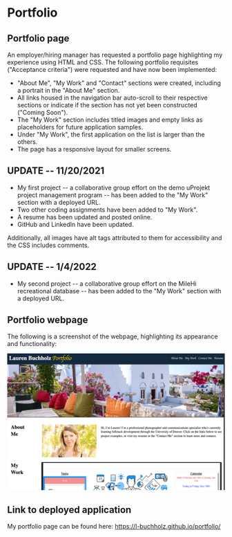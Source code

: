 # Portfolio

## Portfolio page

An employer/hiring manager has requested a portfolio page highlighting my experience using HTML and CSS. The following portfolio requisites ("Acceptance criteria") were requested and have now been implemented:

- "About Me", "My Work" and "Contact" sections were created, including a portrait in the "About Me" section.
- All links housed in the navigation bar auto-scroll to their respective sections or indicate if the section has not yet been constructed ("Coming Soon").
- The "My Work" section includes titled images and empty links as placeholders for future application samples.
- Under "My Work", the first application on the list is larger than the others.
- The page has a responsive layout for smaller screens.

## UPDATE -- 11/20/2021

- My first project -- a collaborative group effort on the demo uProjekt project management program -- has been added to the "My Work" section with a deployed URL.
- Two other coding assignments have been added to "My Work".
- A resume has been updated and posted online.
- GitHub and LinkedIn have been updated.

Additionally, all images have alt tags attributed to them for accessibility and the CSS includes comments.

## UPDATE -- 1/4/2022

- My second project -- a collaborative group effort on the MileHi recreational database -- has been added to the "My Work" section with a deployed URL.

## Portfolio webpage

The following is a screenshot of the webpage, highlighting its appearance and functionality:

![Lauren's portfolio webpage. This image includes: a navigation bar; a header image; and cards with text and images indicating portfolio examples and "Contact" details.](./assets/images/webpage_screenshot.png)

## Link to deployed application

My portfolio page can be found here: https://l-buchholz.github.io/portfolio/
